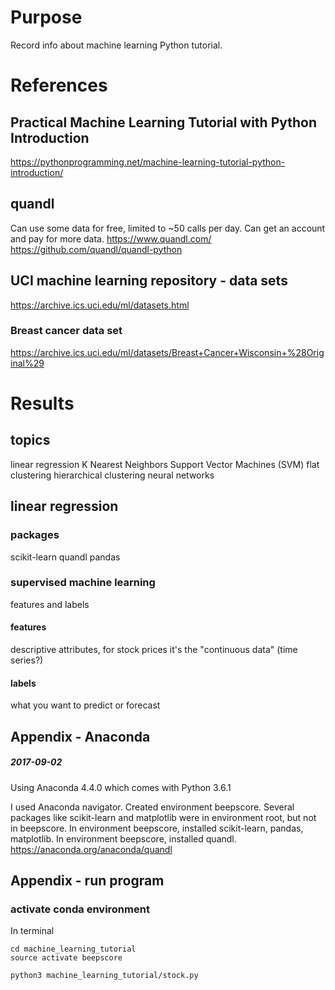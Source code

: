 # Purpose
Record info about machine learning Python tutorial.

# References

## Practical Machine Learning Tutorial with Python Introduction
https://pythonprogramming.net/machine-learning-tutorial-python-introduction/

## quandl
Can use some data for free, limited to ~50 calls per day.
Can get an account and pay for more data.
https://www.quandl.com/
https://github.com/quandl/quandl-python


## UCI machine learning repository - data sets
https://archive.ics.uci.edu/ml/datasets.html

### Breast cancer data set
https://archive.ics.uci.edu/ml/datasets/Breast+Cancer+Wisconsin+%28Original%29

# Results

## topics
linear regression
K Nearest Neighbors
Support Vector Machines (SVM)
flat clustering
hierarchical clustering
neural networks


## linear regression
### packages
scikit-learn
quandl
pandas

### supervised machine learning
features and labels
#### features
descriptive attributes, for stock prices it's the "continuous data" (time series?)
#### labels
what you want to predict or forecast

## Appendix - Anaconda

##### 2017-09-02
Using Anaconda 4.4.0 which comes with Python 3.6.1

I used Anaconda navigator. Created environment beepscore.
Several packages like scikit-learn and matplotlib were in environment root, but not in beepscore.
In environment beepscore, installed scikit-learn, pandas, matplotlib.
In environment beepscore, installed quandl.
https://anaconda.org/anaconda/quandl

## Appendix - run program

### activate conda environment
In terminal  

    cd machine_learning_tutorial
    source activate beepscore

    python3 machine_learning_tutorial/stock.py
